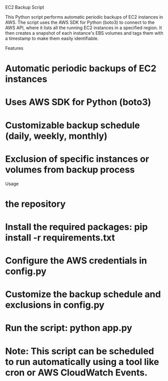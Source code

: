 EC2 Backup Script

This Python script performs automatic periodic backups of EC2 instances in AWS. The script uses the AWS SDK for Python (boto3) to connect to the AWS API, where it lists all the running EC2 instances in a specified region. It then creates a snapshot of each instance's EBS volumes and tags them with a timestamp to make them easily identifiable.

Features
# Automatic periodic backups of EC2 instances
# Uses AWS SDK for Python (boto3)
# Customizable backup schedule (daily, weekly, monthly)
# Exclusion of specific instances or volumes from backup process

Usage
# the repository
# Install the required packages: pip install -r requirements.txt
# Configure the AWS credentials in config.py
# Customize the backup schedule and exclusions in config.py
# Run the script: python app.py
# Note: This script can be scheduled to run automatically using a tool like cron or AWS CloudWatch Events.
